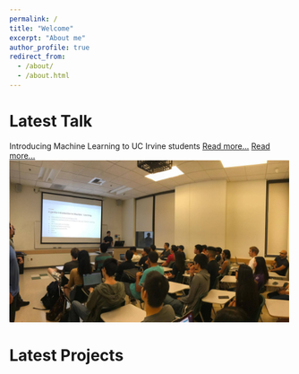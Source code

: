```yaml
---
permalink: /
title: "Welcome"
excerpt: "About me"
author_profile: true
redirect_from: 
  - /about/
  - /about.html
---
```


Latest Talk
======

Introducing Machine Learning to UC Irvine students [Read more...](https://avourakis.github.io/portfolio)
[Read more...](https://avourakis.github.io/portfolio)
<img src="/images/test_image.jpg" alt="Talk at UCI" style="width: 500px;"/>


Latest Projects
======

